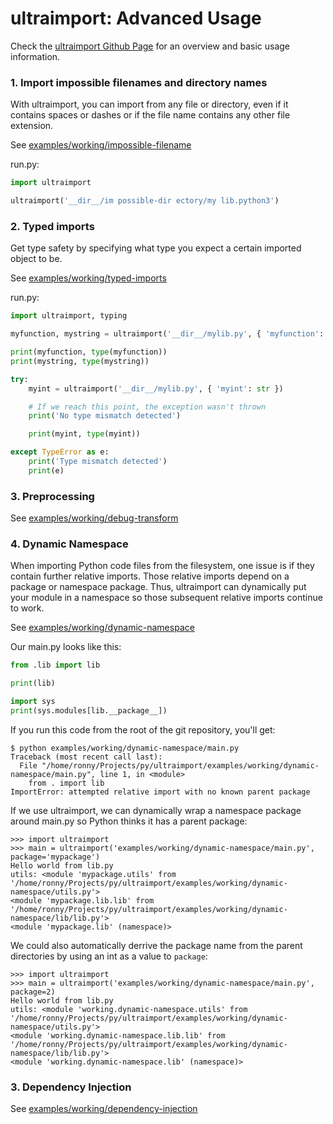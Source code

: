 # ultraimport: Advanced Usage

Check the [ultraimport Github Page](https://github.com/ronny-rentner/ultraimport) for an overview and basic usage information.

### 1. Import impossible filenames and directory names

With ultraimport, you can import from any file or directory, even if it contains spaces or dashes or if the file name contains any other file extension.

See [examples/working/impossible-filename](/examples/working/impossible-filename)

run.py:
```python
import ultraimport

ultraimport('__dir__/im possible-dir ectory/my lib.python3')
```

### 2. Typed imports

Get type safety by specifying what type you expect a certain imported object to be.

See [examples/working/typed-imports](/examples/working/typed-imports)

run.py:
```python
import ultraimport, typing

myfunction, mystring = ultraimport('__dir__/mylib.py', { 'myfunction': typing.Callable, 'mystring': str })

print(myfunction, type(myfunction))
print(mystring, type(mystring))

try:
    myint = ultraimport('__dir__/mylib.py', { 'myint': str })

    # If we reach this point, the exception wasn't thrown
    print('No type mismatch detected')

    print(myint, type(myint))

except TypeError as e:
    print('Type mismatch detected')
    print(e)
```

### 3. Preprocessing

See [examples/working/debug-transform](/examples/working/debug-transform)


### 4. Dynamic Namespace

When importing Python code files from the filesystem, one issue is if they contain further relative imports. Those relative imports
depend on a package or namespace package. Thus, ultraimport can dynamically put your module in a namespace so those subsequent relative imports continue to work.

See [examples/working/dynamic-namespace](/examples/working/dynamic-namespace)

Our main.py looks like this:
```python
from .lib import lib

print(lib)

import sys
print(sys.modules[lib.__package__])
```

If you run this code from the root of the git repository, you'll get:
```shell
$ python examples/working/dynamic-namespace/main.py
Traceback (most recent call last):
  File "/home/ronny/Projects/py/ultraimport/examples/working/dynamic-namespace/main.py", line 1, in <module>
    from . import lib
ImportError: attempted relative import with no known parent package
```

If we use ultraimport, we can dynamically wrap a namespace package around main.py so Python thinks it has a parent package:
```pycon
>>> import ultraimport
>>> main = ultraimport('examples/working/dynamic-namespace/main.py', package='mypackage')
Hello world from lib.py
utils: <module 'mypackage.utils' from '/home/ronny/Projects/py/ultraimport/examples/working/dynamic-namespace/utils.py'>
<module 'mypackage.lib.lib' from '/home/ronny/Projects/py/ultraimport/examples/working/dynamic-namespace/lib/lib.py'>
<module 'mypackage.lib' (namespace)>
```

We could also automatically derrive the package name from the parent directories by using an int as a value to `package`:
```pycon
>>> import ultraimport
>>> main = ultraimport('examples/working/dynamic-namespace/main.py', package=2)
Hello world from lib.py
utils: <module 'working.dynamic-namespace.utils' from '/home/ronny/Projects/py/ultraimport/examples/working/dynamic-namespace/utils.py'>
<module 'working.dynamic-namespace.lib.lib' from '/home/ronny/Projects/py/ultraimport/examples/working/dynamic-namespace/lib/lib.py'>
<module 'working.dynamic-namespace.lib' (namespace)>
```

### 3. Dependency Injection

See [examples/working/dependency-injection](/examples/working/dependency-injection)


